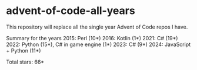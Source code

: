 # advent-of-code-all-years
This repository will replace all the single year Advent of Code repos I have.

Summary for the years
2015: Perl (10*)
2016: Kotlin (1*)
2021: C# (19*)
2022: Python (15*), C# in game engine (1*)
2023: C# (9*)
2024: JavaScript + Python (11*)

Total stars: 66*
